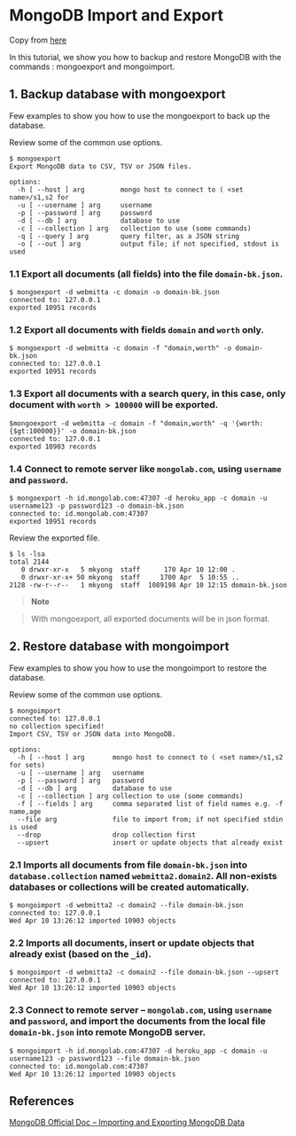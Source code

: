 # MongoDB Import and Export

Copy from [here](https://www.mkyong.com/mongodb/mongodb-import-and-export-example/)

In this tutorial, we show you how to backup and restore MongoDB with the commands : mongoexport and mongoimport.

## 1. Backup database with mongoexport
Few examples to show you how to use the mongoexport to back up the database.

Review some of the common use options.

```
$ mongoexport
Export MongoDB data to CSV, TSV or JSON files.

options:
  -h [ --host ] arg         mongo host to connect to ( <set name>/s1,s2 for
  -u [ --username ] arg     username
  -p [ --password ] arg     password
  -d [ --db ] arg           database to use
  -c [ --collection ] arg   collection to use (some commands)
  -q [ --query ] arg        query filter, as a JSON string
  -o [ --out ] arg          output file; if not specified, stdout is used
```

### 1.1 Export all documents (all fields) into the file `domain-bk.json`.

```
$ mongoexport -d webmitta -c domain -o domain-bk.json
connected to: 127.0.0.1
exported 10951 records
```

### 1.2 Export all documents with fields `domain` and `worth` only.

```
$ mongoexport -d webmitta -c domain -f "domain,worth" -o domain-bk.json
connected to: 127.0.0.1
exported 10951 records
```

### 1.3 Export all documents with a search query, in this case, only document with `worth > 100000` will be exported.

```
$mongoexport -d webmitta -c domain -f "domain,worth" -q '{worth:{$gt:100000}}' -o domain-bk.json
connected to: 127.0.0.1
exported 10903 records
```

### 1.4 Connect to remote server like `mongolab.com`, using `username` and `password`.

```
$ mongoexport -h id.mongolab.com:47307 -d heroku_app -c domain -u username123 -p password123 -o domain-bk.json
connected to: id.mongolab.com:47307
exported 10951 records
```

Review the exported file.

```
$ ls -lsa
total 2144
   0 drwxr-xr-x   5 mkyong  staff      170 Apr 10 12:00 .
   0 drwxr-xr-x+ 50 mkyong  staff     1700 Apr  5 10:55 ..
2128 -rw-r--r--   1 mkyong  staff  1089198 Apr 10 12:15 domain-bk.json
```

> **Note**

> With mongoexport, all exported documents will be in json format.


## 2. Restore database with mongoimport

Few examples to show you how to use the mongoimport to restore the database.

Review some of the common use options.

```
$ mongoimport
connected to: 127.0.0.1
no collection specified!
Import CSV, TSV or JSON data into MongoDB.

options:
  -h [ --host ] arg       mongo host to connect to ( <set name>/s1,s2 for sets)
  -u [ --username ] arg   username
  -p [ --password ] arg   password
  -d [ --db ] arg         database to use
  -c [ --collection ] arg collection to use (some commands)
  -f [ --fields ] arg     comma separated list of field names e.g. -f name,age
  --file arg              file to import from; if not specified stdin is used
  --drop                  drop collection first
  --upsert                insert or update objects that already exist
```

### 2.1 Imports all documents from file `domain-bk.json` into `database.collection` named `webmitta2.domain2`. All non-exists databases or collections will be created automatically.

```
$ mongoimport -d webmitta2 -c domain2 --file domain-bk.json
connected to: 127.0.0.1
Wed Apr 10 13:26:12 imported 10903 objects
```

### 2.2 Imports all documents, insert or update objects that already exist (based on the `_id`).

```
$ mongoimport -d webmitta2 -c domain2 --file domain-bk.json --upsert
connected to: 127.0.0.1
Wed Apr 10 13:26:12 imported 10903 objects
```

### 2.3 Connect to remote server – `mongolab.com`, using `username` and `password`, and import the documents from the local file `domain-bk.json` into remote MongoDB server.

```
$ mongoimport -h id.mongolab.com:47307 -d heroku_app -c domain -u username123 -p password123 --file domain-bk.json
connected to: id.mongolab.com:47307
Wed Apr 10 13:26:12 imported 10903 objects
```

## References

[MongoDB Official Doc – Importing and Exporting MongoDB Data](http://docs.mongodb.org/manual/core/import-export/)
